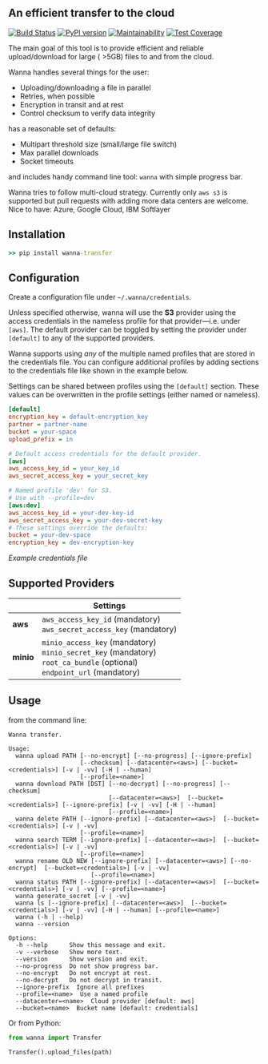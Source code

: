 An efficient transfer to the cloud
----------------------------------
[![Build Status](https://travis-ci.org/Multiplicom/wanna-transfer.svg?branch=master)](https://travis-ci.org/Multiplicom/wanna-transfer)
[![PyPI version](https://badge.fury.io/py/wanna-transfer.svg)](https://badge.fury.io/py/wanna-transfer)
[![Maintainability](https://api.codeclimate.com/v1/badges/04b6db49155397d49c5d/maintainability)](https://codeclimate.com/github/piotrpawlaczek/wanna-transfer/maintainability)
[![Test Coverage](https://api.codeclimate.com/v1/badges/04b6db49155397d49c5d/test_coverage)](https://codeclimate.com/github/piotrpawlaczek/wanna-transfer/test_coverage)

The main goal of this tool is to provide efficient and reliable upload/download
for large ( >5GB) files to and from the cloud.

Wanna handles several things for the user:

  * Uploading/downloading a file in parallel
  * Retries, when possible
  * Encryption in transit and at rest
  * Control checksum to verify data integrity

has a reasonable set of defaults:

  * Multipart threshold size (small/large file switch)
  * Max parallel downloads
  * Socket timeouts

and includes handy command line tool: `wanna` with simple progress bar.

Wanna tries to follow multi-cloud strategy.
Currently only `aws s3` is supported but pull requests with adding more data centers are welcome.
Nice to have: Azure, Google Cloud, IBM Softlayer

Installation
------------
```cmd
>> pip install wanna-transfer
```

Configuration
-------------

Create a configuration file under `~/.wanna/credentials`.

Unless specified otherwise, wanna will use the **S3** provider using the access credentials in the nameless profile for that provider—i.e. under `[aws]`. The default provider can be toggled by setting the provider under `[default]` to any of the supported providers.

Wanna supports using _any_ of the multiple named profiles that are stored in the credentials file. You can configure additional profiles by adding sections to the credentials file like shown in the example below.

Settings can be shared between profiles using the `[default]` section. These values can be overwritten in the profile settings (either named or nameless).


```ini
[default]
encryption_key = default-encryption_key
partner = partner-name
bucket = your-space
upload_prefix = in

# Default access credentials for the default provider. 
[aws]
aws_access_key_id = your_key_id
aws_secret_access_key = your_secret_key

# Named profile 'dev' for S3.
# Use with --profile=dev 
[aws:dev] 
aws_access_key_id = your-dev-key-id
aws_secret_access_key = your-dev-secret-key
# These settings override the defaults:
bucket = your-dev-space 
encryption_key = dev-encryption-key
```
_Example credentials file_

Supported Providers
---
| | Settings |
|----|-----|
| **aws** | `aws_access_key_id` (mandatory)<br>`aws_secret_access_key` (mandatory) | 
| **minio** | `minio_access_key` (mandatory)<br>`minio_secret_key` (mandatory)<br>`root_ca_bundle` (optional)<br>`endpoint_url` (mandatory)



Usage
-----
from the command line:
```
Wanna transfer.

Usage:
  wanna upload PATH [--no-encrypt] [--no-progress] [--ignore-prefix]
                    [--checksum] [--datacenter=<aws>] [--bucket=<credentials>] [-v | -vv] [-H | --human]
                    [--profile=<name>]
  wanna download PATH [DST] [--no-decrypt] [--no-progress] [--checksum]
                            [--datacenter=<aws>]  [--bucket=<credentials>] [--ignore-prefix] [-v | -vv] [-H | --human]
                            [--profile=<name>]
  wanna delete PATH [--ignore-prefix] [--datacenter=<aws>]  [--bucket=<credentials>] [-v | -vv]
                    [--profile=<name>]
  wanna search TERM [--ignore-prefix] [--datacenter=<aws>]  [--bucket=<credentials>] [-v | -vv]
                    [--profile=<name>]
  wanna rename OLD NEW [--ignore-prefix] [--datacenter=<aws>] [--no-encrypt]  [--bucket=<credentials>] [-v | -vv]
                       [--profile=<name>]
  wanna status PATH [--ignore-prefix] [--datacenter=<aws>]  [--bucket=<credentials>] [-v | -vv] [--profile=<name>]
  wanna generate_secret [-v | -vv]
  wanna ls [--ignore-prefix] [--datacenter=<aws>]  [--bucket=<credentials>] [-v | -vv] [-H | --human] [--profile=<name>]
  wanna (-h | --help)
  wanna --version

Options:
  -h --help      Show this message and exit.
  -v --verbose   Show more text.
  --version      Show version and exit.
  --no-progress  Do not show progress bar.
  --no-encrypt   Do not encrypt at rest.
  --no-decrypt   Do not decrypt in transit.
  --ignore-prefix  Ignore all prefixes
  --profile=<name>  Use a named profile
  --datacenter=<name>  Cloud provider [default: aws]
  --bucket=<name>  Bucket name [default: credentials]
```

Or from Python:

```python
from wanna import Transfer

Transfer().upload_files(path)
```
